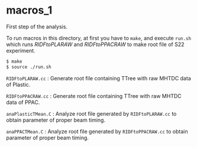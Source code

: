 # macros_1 #
First step of the analysis.

To run macros in this directory, at first you have to `make`, and execute `run.sh` which runs *RIDFtoPLARAW* and *RIDFtoPPACRAW* to make root file of S22 experiment.
```bash
$ make
$ source ./run.sh
```

`RIDFtoPLARAW.cc` : Generate root file containing TTree with raw MHTDC data of Plastic.

`RIDFtoPPACRAW.cc` : Generate root file containing TTree with raw MHTDC data of PPAC.

`anaPlasticTMean.C` : Analyze root file generated by `RIDFtoPLARAW.cc` to obtain parameter of proper beam timing.

`anaPPACTMean.C` : Analyze root file generated by `RIDFtoPPACRAW.cc` to obtain parameter of proper beam timing.
